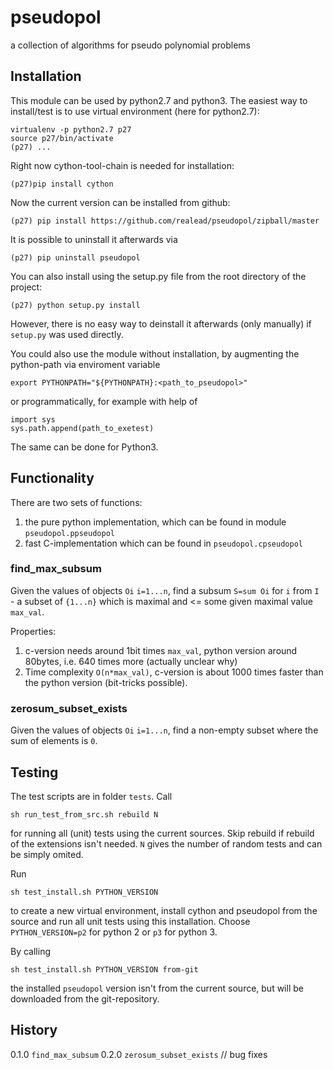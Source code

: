# pseudopol
a collection of algorithms for pseudo polynomial problems

## Installation

This module can be used by python2.7 and python3. The easiest way to install/test is to use virtual environment (here for python2.7):

    virtualenv -p python2.7 p27
    source p27/bin/activate
    (p27) ...

Right now cython-tool-chain is needed for installation:

    (p27)pip install cython

Now the current version can be installed from github:

    (p27) pip install https://github.com/realead/pseudopol/zipball/master

It is possible to uninstall it afterwards via

    (p27) pip uninstall pseudopol

You can also install using the setup.py file from the root directory of the project:

    (p27) python setup.py install

However, there is no easy way to deinstall it afterwards (only manually) if `setup.py` was used directly.

You could also use the module without installation, by augmenting the python-path via enviroment variable

    export PYTHONPATH="${PYTHONPATH}:<path_to_pseudopol>"

or programmatically, for example with help of

    import sys
    sys.path.append(path_to_exetest)


The same can be done for Python3.

## Functionality

There are two sets of functions:

   1. the pure python implementation, which can be found in module `pseudopol.ppseudopol`
   2. fast C-implementation which can be found in `pseudopol.cpseudopol`

### find_max_subsum

Given the values of objects `Oi` `i=1...n`, find a subsum `S=sum Oi` for `i` from `I` - a subset of `{1...n}` which is maximal and <= some given maximal value `max_val`.

Properties:

   1. c-version needs around 1bit times `max_val`, python version around 80bytes, i.e. 640 times more (actually unclear why)
   2. Time complexity `O(n*max_val)`, c-version is about 1000 times faster than the python version (bit-tricks possible).
   
### zerosum_subset_exists

Given the values of objects `Oi` `i=1...n`, find a non-empty subset where the sum of elements is `0`.


## Testing

The test scripts are in folder `tests`. Call

    sh run_test_from_src.sh rebuild N

for running all (unit) tests using the current sources. Skip rebuild if rebuild of the extensions isn't needed. `N` gives the number of random tests and can be simply omited.

Run 

    sh test_install.sh PYTHON_VERSION 

to create a new virtual environment, install cython and pseudopol from the source and run all unit tests using this installation. Choose `PYTHON_VERSION=p2` for python 2 or `p3` for python 3.

By calling 

    sh test_install.sh PYTHON_VERSION from-git

the installed `pseudopol` version isn't from the current source, but will be downloaded from the git-repository.

## History

0.1.0 `find_max_subsum`
0.2.0 `zerosum_subset_exists` // bug fixes 
